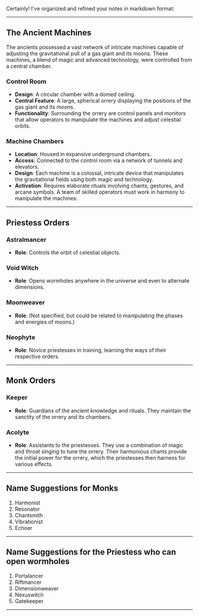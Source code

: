 Certainly! I've organized and refined your notes in markdown format:

---

## **The Ancient Machines**

The ancients possessed a vast network of intricate machines capable of adjusting the gravitational pull of a gas giant and its moons. These machines, a blend of magic and advanced technology, were controlled from a central chamber.

### **Control Room**

- **Design**: A circular chamber with a domed ceiling.
- **Central Feature**: A large, spherical orrery displaying the positions of the gas giant and its moons.
- **Functionality**: Surrounding the orrery are control panels and monitors that allow operators to manipulate the machines and adjust celestial orbits.

### **Machine Chambers**

- **Location**: Housed in expansive underground chambers.
- **Access**: Connected to the control room via a network of tunnels and elevators.
- **Design**: Each machine is a colossal, intricate device that manipulates the gravitational fields using both magic and technology.
- **Activation**: Requires elaborate rituals involving chants, gestures, and arcane symbols. A team of skilled operators must work in harmony to manipulate the machines.

---

## **Priestess Orders**

### **Astralmancer**

- **Role**: Controls the orbit of celestial objects.
  
### **Void Witch**

- **Role**: Opens wormholes anywhere in the universe and even to alternate dimensions.

### **Moonweaver**

- **Role**: (Not specified, but could be related to manipulating the phases and energies of moons.)

### **Neophyte**

- **Role**: Novice priestesses in training, learning the ways of their respective orders.

---

## **Monk Orders**

### **Keeper**

- **Role**: Guardians of the ancient knowledge and rituals. They maintain the sanctity of the orrery and its chambers.

### **Acolyte**

- **Role**: Assistants to the priestesses. They use a combination of magic and throat singing to tune the orrery. Their harmonious chants provide the initial power for the orrery, which the priestesses then harness for various effects.

---

## **Name Suggestions for Monks**

1. Harmonist
2. Resonator
3. Chantsmith
4. Vibrationist
5. Echoer

---

## **Name Suggestions for the Priestess who can open wormholes**

1. Portalancer
2. Riftmancer
3. Dimensionweaver
4. Nexuswitch
5. Gatekeeper

---
